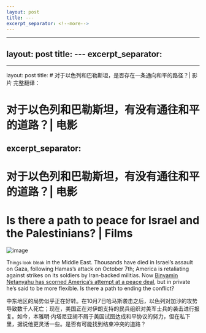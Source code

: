 ```yaml
---
layout: post
title: ---
excerpt_separator: <!--more-->
---
```



<!--more-->

---
layout: post
title: ---
excerpt_separator: <!--more-->
---


<!--more-->

---
layout: post
title: # 对于以色列和巴勒斯坦，是否存在一条通向和平的路径？| 影片  完整翻译：


# 对于以色列和巴勒斯坦，有没有通往和平的道路？| 电影
excerpt_separator: <!--more-->
---


<!--more-->

# 对于以色列和巴勒斯坦，有没有通往和平的道路？| 电影


# Is there a path to peace for Israel and the Palestinians? | Films

![image](https://images.weserv.nl/?url=www.economist.com/img/b/1280/720/90/media-assets/image/20240208_FLP002.jpg)

<div></div><p><span>T</span><small>hings look</small> <small>bleak</small> in the Middle East. Thousands have died in Israel’s assault on Gaza, following Hamas’s attack on October 7th; America is retaliating against strikes on its soldiers by Iran-backed militias. Now <a href="https://www.economist.com/middle-east-and-africa/2024/02/07/israel-scorns-americas-unprecedented-peace-plan">Binyamin Netanyahu has scorned America’s attempt at a peace deal</a>, but in private he’s said to be more flexible. Is there a path to ending the conflict?</p>

中东地区的局势似乎正在好转。在10月7日哈马斯袭击之后，以色列对加沙的攻势导致数千人死亡；现在，美国正在对伊朗支持的民兵组织对美军士兵的袭击进行报复。如今，本雅明·内塔尼亚胡不屑于美国试图达成和平协议的努力，但在私下里，据说他更灵活一些。是否有可能找到结束冲突的道路？
